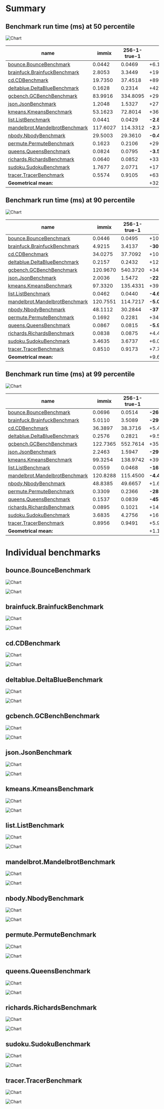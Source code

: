 # Summary
## Benchmark run time (ms) at 50 percentile 
![Chart](relative_percentile_50.png)

|name | immix | 256-1-true-1 | |
| -- | -- | -- | -- |
|[bounce.BounceBenchmark](#bouncebouncebenchmark)|0.0442|0.0469|+6.14%|
|[brainfuck.BrainfuckBenchmark](#brainfuckbrainfuckbenchmark)|2.8053|3.3449|+19.24%|
|[cd.CDBenchmark](#cdcdbenchmark)|19.7350|37.4518|+89.77%|
|[deltablue.DeltaBlueBenchmark](#deltabluedeltabluebenchmark)|0.1628|0.2314|+42.14%|
|[gcbench.GCBenchBenchmark](#gcbenchgcbenchbenchmark)|83.9916|334.8095|+298.62%|
|[json.JsonBenchmark](#jsonjsonbenchmark)|1.2048|1.5327|+27.22%|
|[kmeans.KmeansBenchmark](#kmeanskmeansbenchmark)|53.1623|72.8014|+36.94%|
|[list.ListBenchmark](#listlistbenchmark)|0.0441|0.0429|__-2.87%__|
|[mandelbrot.MandelbrotBenchmark](#mandelbrotmandelbrotbenchmark)|117.6027|114.3312|__-2.78%__|
|[nbody.NbodyBenchmark](#nbodynbodybenchmark)|29.5003|29.3610|__-0.47%__|
|[permute.PermuteBenchmark](#permutepermutebenchmark)|0.1623|0.2106|+29.76%|
|[queens.QueensBenchmark](#queensqueensbenchmark)|0.0824|0.0795|__-3.53%__|
|[richards.RichardsBenchmark](#richardsrichardsbenchmark)|0.0640|0.0852|+33.00%|
|[sudoku.SudokuBenchmark](#sudokusudokubenchmark)|1.7677|2.0771|+17.50%|
|[tracer.TracerBenchmark](#tracertracerbenchmark)|0.5574|0.9105|+63.35%|
| __Geometrical mean:__|| |+32.89%|
## Benchmark run time (ms) at 90 percentile 
![Chart](relative_percentile_90.png)

|name | immix | 256-1-true-1 | |
| -- | -- | -- | -- |
|[bounce.BounceBenchmark](#bouncebouncebenchmark)|0.0446|0.0495|+10.97%|
|[brainfuck.BrainfuckBenchmark](#brainfuckbrainfuckbenchmark)|4.9215|3.4137|__-30.64%__|
|[cd.CDBenchmark](#cdcdbenchmark)|34.0275|37.7092|+10.82%|
|[deltablue.DeltaBlueBenchmark](#deltabluedeltabluebenchmark)|0.2157|0.2432|+12.74%|
|[gcbench.GCBenchBenchmark](#gcbenchgcbenchbenchmark)|120.9670|540.3720|+346.71%|
|[json.JsonBenchmark](#jsonjsonbenchmark)|2.0036|1.5472|__-22.78%__|
|[kmeans.KmeansBenchmark](#kmeanskmeansbenchmark)|97.3320|135.4331|+39.15%|
|[list.ListBenchmark](#listlistbenchmark)|0.0462|0.0440|__-4.67%__|
|[mandelbrot.MandelbrotBenchmark](#mandelbrotmandelbrotbenchmark)|120.7551|114.7217|__-5.00%__|
|[nbody.NbodyBenchmark](#nbodynbodybenchmark)|48.1112|30.2844|__-37.05%__|
|[permute.PermuteBenchmark](#permutepermutebenchmark)|0.1692|0.2281|+34.80%|
|[queens.QueensBenchmark](#queensqueensbenchmark)|0.0867|0.0815|__-5.96%__|
|[richards.RichardsBenchmark](#richardsrichardsbenchmark)|0.0838|0.0875|+4.40%|
|[sudoku.SudokuBenchmark](#sudokusudokubenchmark)|3.4635|3.6737|+6.07%|
|[tracer.TracerBenchmark](#tracertracerbenchmark)|0.8510|0.9173|+7.79%|
| __Geometrical mean:__|| |+9.65%|
## Benchmark run time (ms) at 99 percentile 
![Chart](relative_percentile_99.png)

|name | immix | 256-1-true-1 | |
| -- | -- | -- | -- |
|[bounce.BounceBenchmark](#bouncebouncebenchmark)|0.0696|0.0514|__-26.17%__|
|[brainfuck.BrainfuckBenchmark](#brainfuckbrainfuckbenchmark)|5.0110|3.5089|__-29.98%__|
|[cd.CDBenchmark](#cdcdbenchmark)|36.3897|38.3716|+5.45%|
|[deltablue.DeltaBlueBenchmark](#deltabluedeltabluebenchmark)|0.2576|0.2821|+9.52%|
|[gcbench.GCBenchBenchmark](#gcbenchgcbenchbenchmark)|122.7365|552.7614|+350.36%|
|[json.JsonBenchmark](#jsonjsonbenchmark)|2.2463|1.5947|__-29.01%__|
|[kmeans.KmeansBenchmark](#kmeanskmeansbenchmark)|99.3254|138.9742|+39.92%|
|[list.ListBenchmark](#listlistbenchmark)|0.0559|0.0468|__-16.26%__|
|[mandelbrot.MandelbrotBenchmark](#mandelbrotmandelbrotbenchmark)|120.8288|115.4500|__-4.45%__|
|[nbody.NbodyBenchmark](#nbodynbodybenchmark)|48.8385|49.6657|+1.69%|
|[permute.PermuteBenchmark](#permutepermutebenchmark)|0.3309|0.2366|__-28.48%__|
|[queens.QueensBenchmark](#queensqueensbenchmark)|0.1537|0.0839|__-45.42%__|
|[richards.RichardsBenchmark](#richardsrichardsbenchmark)|0.0895|0.1021|+14.10%|
|[sudoku.SudokuBenchmark](#sudokusudokubenchmark)|3.6835|4.2756|+16.07%|
|[tracer.TracerBenchmark](#tracertracerbenchmark)|0.8956|0.9491|+5.97%|
| __Geometrical mean:__|| |+1.17%|
# Individual benchmarks
## bounce.BounceBenchmark
![Chart](percentile_bounce.BounceBenchmark.png)

![Chart](example_run_3_bounce.BounceBenchmark.png)

## brainfuck.BrainfuckBenchmark
![Chart](percentile_brainfuck.BrainfuckBenchmark.png)

![Chart](example_run_3_brainfuck.BrainfuckBenchmark.png)

## cd.CDBenchmark
![Chart](percentile_cd.CDBenchmark.png)

![Chart](example_run_3_cd.CDBenchmark.png)

## deltablue.DeltaBlueBenchmark
![Chart](percentile_deltablue.DeltaBlueBenchmark.png)

![Chart](example_run_3_deltablue.DeltaBlueBenchmark.png)

## gcbench.GCBenchBenchmark
![Chart](percentile_gcbench.GCBenchBenchmark.png)

![Chart](example_run_3_gcbench.GCBenchBenchmark.png)

## json.JsonBenchmark
![Chart](percentile_json.JsonBenchmark.png)

![Chart](example_run_3_json.JsonBenchmark.png)

## kmeans.KmeansBenchmark
![Chart](percentile_kmeans.KmeansBenchmark.png)

![Chart](example_run_3_kmeans.KmeansBenchmark.png)

## list.ListBenchmark
![Chart](percentile_list.ListBenchmark.png)

![Chart](example_run_3_list.ListBenchmark.png)

## mandelbrot.MandelbrotBenchmark
![Chart](percentile_mandelbrot.MandelbrotBenchmark.png)

![Chart](example_run_3_mandelbrot.MandelbrotBenchmark.png)

## nbody.NbodyBenchmark
![Chart](percentile_nbody.NbodyBenchmark.png)

![Chart](example_run_3_nbody.NbodyBenchmark.png)

## permute.PermuteBenchmark
![Chart](percentile_permute.PermuteBenchmark.png)

![Chart](example_run_3_permute.PermuteBenchmark.png)

## queens.QueensBenchmark
![Chart](percentile_queens.QueensBenchmark.png)

![Chart](example_run_3_queens.QueensBenchmark.png)

## richards.RichardsBenchmark
![Chart](percentile_richards.RichardsBenchmark.png)

![Chart](example_run_3_richards.RichardsBenchmark.png)

## sudoku.SudokuBenchmark
![Chart](percentile_sudoku.SudokuBenchmark.png)

![Chart](example_run_3_sudoku.SudokuBenchmark.png)

## tracer.TracerBenchmark
![Chart](percentile_tracer.TracerBenchmark.png)

![Chart](example_run_3_tracer.TracerBenchmark.png)

